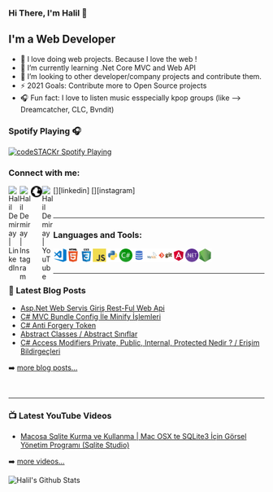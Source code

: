 ### Hi There, I'm Halil 👋

## I'm a Web Developer 

- 🔭 I love doing web projects. Because I love the web !
- 💪 I’m currently learning .Net Core MVC and Web API
- 👯 I’m looking to other developer/company projects and contribute them.
- ⚡ 2021 Goals: Contribute more to Open Source projects
- 🎧 Fun fact: I love to listen music esspecially kpop groups (like --> Dreamcatcher, CLC, Bvndit)

### Spotify Playing 🎧

[<img src="https://now-playing-codestackr.vercel.app/api/spotify-playing" alt="codeSTACKr Spotify Playing" width="350" />](https://open.spotify.com/user/swyqyimdc12jajde4vpwd2x1b)

### Connect with me:

[<img align="left" alt="Halil Demiray | LinkedIn" width="22px" src="https://cdn.jsdelivr.net/npm/simple-icons@v3/icons/linkedin.svg" />][linkedin]
[<img align="left" alt="Halil Demiray | Instagram" width="22px" src="https://cdn.jsdelivr.net/npm/simple-icons@v3/icons/instagram.svg" />][instagram]
[<img align="left" alt="halildemiray.com" width="22px" src="https://raw.githubusercontent.com/iconic/open-iconic/master/svg/globe.svg" />][website]
[<img align="left" alt="Halil Demiray | YouTube" width="22px" src="https://cdn.jsdelivr.net/npm/simple-icons@v3/icons/youtube.svg" />][youtube]


<br />

---

### Languages and Tools:

<img align="left" alt="Visual Studio Code" width="26px" src="https://raw.githubusercontent.com/github/explore/80688e429a7d4ef2fca1e82350fe8e3517d3494d/topics/visual-studio-code/visual-studio-code.png" />
<img align="left" alt="HTML5" width="26px" src="https://raw.githubusercontent.com/github/explore/80688e429a7d4ef2fca1e82350fe8e3517d3494d/topics/html/html.png" />
<img align="left" alt="CSS3" width="26px" src="https://raw.githubusercontent.com/github/explore/80688e429a7d4ef2fca1e82350fe8e3517d3494d/topics/css/css.png" />
<img align="left" alt="JavaScript" width="26px" src="https://raw.githubusercontent.com/github/explore/80688e429a7d4ef2fca1e82350fe8e3517d3494d/topics/javascript/javascript.png" />
<img align="left" alt="Python" width="26px" src="https://raw.githubusercontent.com/github/explore/80688e429a7d4ef2fca1e82350fe8e3517d3494d/topics/python/python.png" />
<img align="left" alt="CSharp" width="26px" src="https://raw.githubusercontent.com/github/explore/80688e429a7d4ef2fca1e82350fe8e3517d3494d/topics/csharp/csharp.png" />
<img align="left" alt="SQL" width="26px" src="https://raw.githubusercontent.com/github/explore/80688e429a7d4ef2fca1e82350fe8e3517d3494d/topics/sql/sql.png" />
<img align="left" alt="MySQL" width="26px" src="https://raw.githubusercontent.com/github/explore/80688e429a7d4ef2fca1e82350fe8e3517d3494d/topics/mysql/mysql.png" />
<img align="left" alt="Git" width="26px" src="https://raw.githubusercontent.com/github/explore/80688e429a7d4ef2fca1e82350fe8e3517d3494d/topics/git/git.png" />
<img align="left" alt="Visual Studio Code" width="26px" src="https://raw.githubusercontent.com/github/explore/80688e429a7d4ef2fca1e82350fe8e3517d3494d/topics/angular/angular.png" />
<img align="left" alt="Visual Studio Code" width="26px" src="https://raw.githubusercontent.com/github/explore/93d8a67084f94b2a444e510199a6e7622e5b09a3/topics/dotnet/dotnet.png" />
<img align="left" alt="Visual Studio Code" width="26px" src="https://raw.githubusercontent.com/github/explore/80688e429a7d4ef2fca1e82350fe8e3517d3494d/topics/nodejs/nodejs.png" />

<br />
<br />

---

### 📕 Latest Blog Posts

<!-- BLOG-POST-LIST:START -->
- [Asp.Net Web Servis Giriş Rest-Ful Web Api](https://dev.to/hdemiray/asp-net-web-servis-giris-rest-ful-web-api-445d)
- [C# MVC Bundle Config İle Minify İşlemleri](https://dev.to/hdemiray/c-mvc-bundle-config-i-le-minify-i-slemleri-31oh)
- [C# Anti Forgery Token](https://dev.to/hdemiray/c-anti-forgery-token-2h9f)
- [Abstract Classes / Abstract Sınıflar](https://dev.to/hdemiray/abstract-classes-abstract-siniflar-maj)
- [C# Access Modifiers Private, Public, Internal, Protected Nedir ? / Erişim Bildirgeçleri](https://dev.to/hdemiray/c-access-modifiers-private-public-internal-protected-nedir-erisim-bildirgecleri-4lmo)
<!-- BLOG-POST-LIST:END -->

➡️ [more blog posts...](https://dev.to/hdemiray)

<br />

---

### 📺 Latest YouTube Videos

<!-- YOUTUBE:START -->
- [Macosa Sqlite Kurma ve Kullanma | Mac OSX te SQLite3 İçin Görsel Yönetim Programı (Sqlite Studio)](https://www.youtube.com/watch?v=_R2W-1OiBJ4)
<!-- YOUTUBE:END -->

➡️ [more videos...](https://youtube.com/channel/UCmwf-fHIlCZWG0RCol7KP5A?view_as=subscriber)


<img align="left" alt="Halil's Github Stats" src="https://github-readme-stats.vercel.app/api?username=hdemiray&show_icons=true&hide_border=true" />

[website]: https://www.halildemiray.com
[youtube]: https://www.youtube.com/channel/UCmwf-fHIlCZWG0RCol7KP5A?view_as=subscriber

